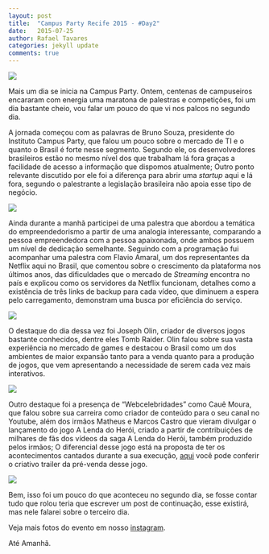 ```yaml
---
layout: post
title:  "Campus Party Recife 2015 - #Day2"
date:   2015-07-25
author: Rafael Tavares
categories: jekyll update
comments: true
---
```

![](https://raw.githubusercontent.com/recursivejr/recursivejr.github.io/master/images/posts/campusparty/CPRecife-1.JPG)

Mais um dia se inicia na Campus Party.
Ontem, centenas de campuseiros encararam com energia uma maratona de palestras e competições, foi um dia bastante cheio, vou falar um pouco do que vi nos palcos no segundo dia.

A jornada começou com as palavras de Bruno Souza, presidente do Instituto Campus Party, que falou um pouco sobre o mercado de TI e o quanto o Brasil é forte nesse segmento. Segundo ele, os desenvolvedores brasileiros estão no mesmo nível dos que trabalham lá fora graças a facilidade de acesso a informação que dispomos atualmente; Outro ponto relevante discutido por ele foi a diferença para abrir uma *startup* aqui e lá fora, segundo o palestrante a legislação brasileira não apoia esse tipo de negócio.

![](https://raw.githubusercontent.com/recursivejr/recursivejr.github.io/master/images/posts/campusparty/CPRecife-2.JPG)

Ainda durante a manhã participei de uma palestra que abordou a temática do empreendedorismo a partir de uma analogia interessante, comparando a pessoa empreendedora com a pessoa apaixonada, onde ambos possuem um nível de dedicação semelhante. Seguindo com a programação fui acompanhar uma palestra com Flavio Amaral, um dos representantes da Netflix aqui no Brasil, que comentou sobre o crescimento da plataforma nos últimos anos, das dificuldades que o mercado de *Streaming* encontra no país e explicou como os servidores da Netflix funcionam, detalhes como a existência de três links de backup para cada vídeo, que diminuem a espera pelo carregamento, demonstram uma busca por eficiência do serviço.


![](https://raw.githubusercontent.com/recursivejr/recursivejr.github.io/master/images/posts/campusparty/CPRecife-3.JPG)

O destaque do dia dessa vez foi Joseph Olin, criador de diversos jogos bastante conhecidos, dentre eles Tomb Raider. Olin falou sobre sua vasta experiência no mercado de games e destacou o Brasil como um dos ambientes de maior expansão tanto para a venda quanto para a produção de jogos, que vem apresentando a necessidade de serem cada vez mais interativos.

![](https://raw.githubusercontent.com/recursivejr/recursivejr.github.io/master/images/posts/campusparty/CPRecife-4.JPG)

Outro destaque foi a presença de “Webcelebridades” como Cauê Moura, que falou sobre sua carreira como criador de conteúdo para o seu canal no Youtube, além dos irmãos Matheus e Marcos Castro que vieram divulgar o lançamento do jogo A Lenda do Herói, criado a partir de contribuições de milhares de fãs dos vídeos da saga A Lenda do Herói, também produzido pelos irmãos; O diferencial desse jogo está na proposta de ter os acontecimentos cantados durante a sua execução, [aqui] você pode conferir o criativo trailer da pré-venda desse jogo.

![](https://raw.githubusercontent.com/recursivejr/recursivejr.github.io/master/images/posts/campusparty/CPRecife-5.JPG)

Bem, isso foi um pouco do que aconteceu no segundo dia, se fosse contar tudo que rolou teria que escrever um post de continuação, esse existirá, mas nele falarei sobre o terceiro dia.

Veja mais fotos do evento em nosso [instagram].

Até Amanhã.

[instagram]:https://instagram.com/recursive_jr
[aqui]:https://www.youtube.com/watch?v=leD9srixeiw
